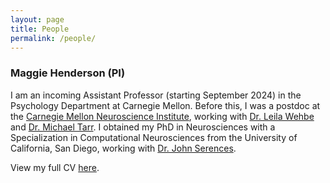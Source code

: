 ```yaml
---
layout: page
title: People
permalink: /people/
---
```


### Maggie Henderson (PI)

I am an incoming Assistant Professor (starting September 2024) in the Psychology Department at Carnegie Mellon. Before this, I was a postdoc at the [Carnegie Mellon Neuroscience Institute](https://www.cmu.edu/ni/), working with [Dr. Leila Wehbe](https://www.cs.cmu.edu/~lwehbe/) and [Dr. Michael Tarr](https://sites.google.com/andrew.cmu.edu/tarrlab/). I obtained my PhD in Neurosciences with a Specialization in Computational Neurosciences from the University of California, San Diego, working with [Dr. John Serences](https://serenceslab.ucsd.edu/).

View my full CV [here](CV_MH_2024.pdf).